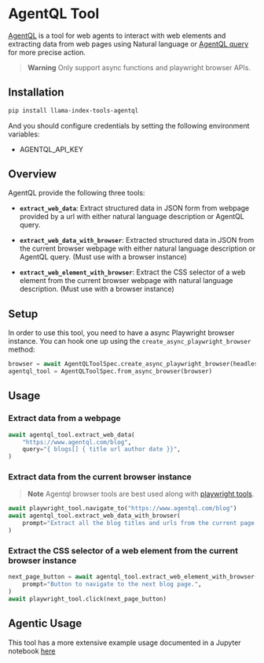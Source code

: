 # AgentQL Tool

[AgentQL](https://www.agentql.com/) is a tool for web agents to interact with web elements and extracting data from web pages using Natural language or [AgentQL query](https://docs.agentql.com/agentql-query) for more precise action.

> **Warning**
> Only support async functions and playwright browser APIs.

## Installation

```bash
pip install llama-index-tools-agentql
```

And you should configure credentials by setting the following environment variables:

- AGENTQL_API_KEY

## Overview

AgentQL provide the following three tools:

- **`extract_web_data`**: Extract structured data in JSON form from webpage provided by a url with either natural language description or AgentQL query.

- **`extract_web_data_with_browser`**: Extracted structured data in JSON from the current browser webpage with either natural language description or AgentQL query. (Must use with a browser instance)

- **`extract_web_element_with_browser`**: Extract the CSS selector of a web element from the current browser webpage with natural language description. (Must use with a browser instance)

## Setup

In order to use this tool, you need to have a async Playwright browser instance. You can hook one up using the `create_async_playwright_browser` method:

```python
browser = await AgentQLToolSpec.create_async_playwright_browser(headless=False)
agentql_tool = AgentQLToolSpec.from_async_browser(browser)
```

## Usage

### Extract data from a webpage

```python
await agentql_tool.extract_web_data(
    "https://www.agentql.com/blog",
    query="{ blogs[] { title url author date }}",
)
```

### Extract data from the current browser instance

> **Note**
> Agentql browser tools are best used along with [playwright tools](https://llamahub.ai/l/tools/llama-index-tools-playwright?from=).

```python
await playwright_tool.navigate_to("https://www.agentql.com/blog")
await agentql_tool.extract_web_data_with_browser(
    prompt="Extract all the blog titles and urls from the current page.",
)
```

### Extract the CSS selector of a web element from the current browser instance

```python
next_page_button = await agentql_tool.extract_web_element_with_browser(
    prompt="Button to navigate to the next blog page.",
)
await playwright_tool.click(next_page_button)
```

## Agentic Usage

This tool has a more extensive example usage documented in a Jupyter notebook [here](https://github.com/run-llama/llama_index/blob/main/llama-index-integrations/tools/llama-index-tools-agentql/examples/AgentQL_browser_agent.ipynb)
